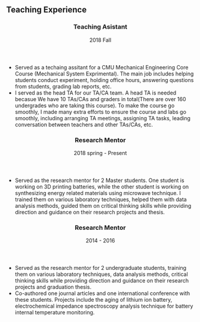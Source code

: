 <section class="thirteen columns" markdown="1">

# Teaching Experience

<article markdown="1">

<header>
<h1>Teaching Asistant</h1>
<span><time>2018 Fall</time></span>
</header>

* Served as a techaing assitant for a CMU Mechanical Engineering Core Course (Mechanical System Exprimental). The main job includes helping students conduct experiment, holding office hours, answering questions from students, grading lab reports, etc. 
* I served as the head TA for our TA/CA team. A head TA is needed becasue We have 10 TAs/CAs and graders in total(There are over 160 undergrades who are taking this course). To make the course go smoothly, I made many extra efforts to ensure the course and labs go smoothly, including arranging TA meetings, assigning TA tasks, leading conversation between teachers and other TAs/CAs, etc. 


<header>
<h1>Research Mentor</h1>
<span><time>2018 spring - Present</time></span>
</header>

* Served as the research mentor for 2 Master students. One student is working on 3D printing batteries, while the other student is working on synthesizing energy related materials using microwave technique. I trained them on various laboratory techniques, helped them with data analysis methods, guided them on critical thinking skills while providing direction and guidance on their research projects and thesis.


<header>
<h1>Research Mentor</h1>
<span><time>2014 - 2016</time></span>
</header>

* Served as the research mentor for 2 undergraduate students, training them on various laboratory techniques, data analysis methods, critical thinking skills while providing direction and guidance on their research projects and graduation thesis.
* Co-authored one journal articles and one international conference with these students. Projects include the aging of lithium ion battery, electrochemical impedance spectroscopy analysis technique for battery internal temperature monitoring.

</article>

</section>